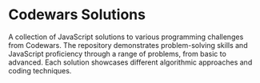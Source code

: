 # Codewars Solutions

A collection of JavaScript solutions to various programming challenges from Codewars. The repository demonstrates problem-solving skills and JavaScript proficiency through a range of problems, from basic to advanced. Each solution showcases different algorithmic approaches and coding techniques.